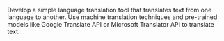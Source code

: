 Develop a simple language translation tool that translates text from one language to another. Use machine translation techniques and pre-trained models like Google Translate API or Microsoft
Translator API to translate text.
